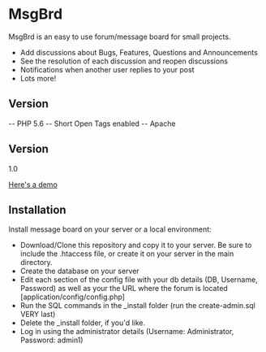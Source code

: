 MsgBrd
=========

MsgBrd is an easy to use forum/message board for small projects.

  - Add discussions about Bugs, Features, Questions and Announcements
  - See the resolution of each discussion and reopen discussions
  - Notifications when another user replies to your post
  - Lots more!

Version
----
  -- PHP 5.6
  -- Short Open Tags enabled
  -- Apache

Version
----

1.0

[Here's a demo](http://forum.ennoapps.com)

Installation
-----------

Install message board on your server or a local environment:

  - Download/Clone this repository and copy it to your server. Be sure to include the .htaccess file, or create it on your server in the main directory.
  - Create the database on your server
  - Edit each section of the config file with your db details (DB, Username, Password) as well as your the URL where the forum is located [application/config/config.php]
  - Run the SQL commands in the _install folder (run the create-admin.sql VERY last)
  - Delete the _install folder, if you'd like.
  - Log in using the administrator details (Username: Administrator, Password: admin1)
